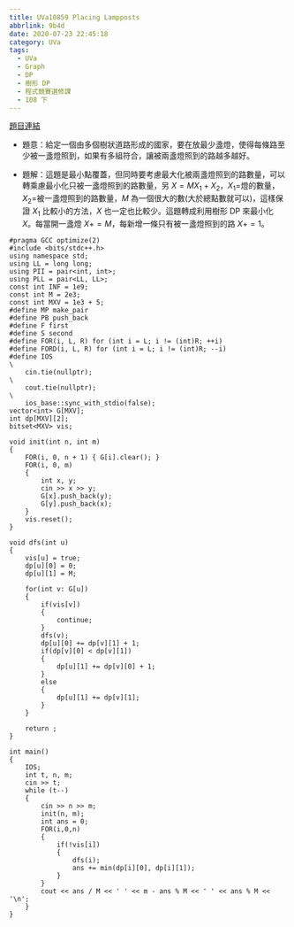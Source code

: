 ```yaml
---
title: UVa10859 Placing Lampposts
abbrlink: 9b4d
date: 2020-07-23 22:45:18
category: UVa
tags:
  - UVa
  - Graph
  - DP
  - 樹形 DP
  - 程式競賽選修課
  - 108 下
---
```

[題目連結](https://onlinejudge.org/index.php?option=onlinejudge&Itemid=8&page=show_problem&problem=1800)
* 題意：給定一個由多個樹狀道路形成的國家，要在放最少盞燈，使得每條路至少被一盞燈照到，如果有多組符合，讓被兩盞燈照到的路越多越好。
<!-- more -->
* 題解：這題是最小點覆蓋，但同時要考慮最大化被兩盞燈照到的路數量，可以轉乘慮最小化只被一盞燈照到的路數量，另 $X=MX_1+X_2$，$X_1=$燈的數量，$X_2=$被一盞燈照到的路數量，$M$ 為一個很大的數(大於總點數就可以)，這樣保證 $X_1$ 比較小的方法，$X$ 也一定也比較少。這題轉成利用樹形 DP 來最小化 $X$。每當開一盞燈 $X+=M$，每新增一條只有被一盞燈照到的路 $X+=1$。

```cpp=
#pragma GCC optimize(2)
#include <bits/stdc++.h>
using namespace std;
using LL = long long;
using PII = pair<int, int>;
using PLL = pair<LL, LL>;
const int INF = 1e9;
const int M = 2e3;
const int MXV = 1e3 + 5;
#define MP make_pair
#define PB push_back
#define F first
#define S second
#define FOR(i, L, R) for (int i = L; i != (int)R; ++i)
#define FORD(i, L, R) for (int i = L; i != (int)R; --i)
#define IOS                                                                    \
    cin.tie(nullptr);                                                          \
    cout.tie(nullptr);                                                         \
    ios_base::sync_with_stdio(false);
vector<int> G[MXV];
int dp[MXV][2];
bitset<MXV> vis;

void init(int n, int m)
{
    FOR(i, 0, n + 1) { G[i].clear(); }
    FOR(i, 0, m)
    {
        int x, y;
        cin >> x >> y;
        G[x].push_back(y);
        G[y].push_back(x);
    }
    vis.reset();
}

void dfs(int u)
{
    vis[u] = true;
    dp[u][0] = 0;
    dp[u][1] = M;

    for(int v: G[u])
    {
        if(vis[v])
        {
            continue;
        }
        dfs(v);
        dp[u][0] += dp[v][1] + 1;
        if(dp[v][0] < dp[v][1])
        {
            dp[u][1] += dp[v][0] + 1;
        }
        else
        {
            dp[u][1] += dp[v][1];
        }
    }

    return ;
}

int main()
{
    IOS;
    int t, n, m;
    cin >> t;
    while (t--)
    {
        cin >> n >> m;
        init(n, m);
        int ans = 0;
        FOR(i,0,n)
        {
            if(!vis[i])
            {
                dfs(i);
                ans += min(dp[i][0], dp[i][1]);
            }
        }
        cout << ans / M << ' ' << m - ans % M << ' ' << ans % M << '\n';
    }
}
```